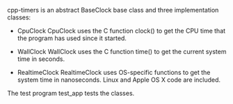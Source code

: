 cpp-timers is an abstract BaseClock base class and three implementation classes:

* CpuClock
  CpuClock uses the C function clock() to get the CPU time that the program
  has used since it started.

* WallClock
  WallClock uses the C function time() to get the current system time in
  seconds.

* RealtimeClock
  RealtimeClock uses OS-specific functions to get the system time in
  nanoseconds.  Linux and Apple OS X code are included.

The test program test_app tests the classes.

